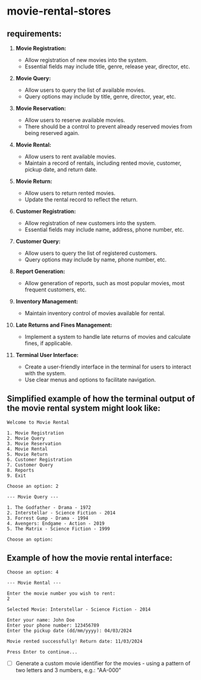 # movie-rental-stores


## requirements:

1. **Movie Registration:**
   - Allow registration of new movies into the system.
   - Essential fields may include title, genre, release year, director, etc.

2. **Movie Query:**
   - Allow users to query the list of available movies.
   - Query options may include by title, genre, director, year, etc.

3. **Movie Reservation:**
   - Allow users to reserve available movies.
   - There should be a control to prevent already reserved movies from being reserved again.

4. **Movie Rental:**
   - Allow users to rent available movies.
   - Maintain a record of rentals, including rented movie, customer, pickup date, and return date.

5. **Movie Return:**
   - Allow users to return rented movies.
   - Update the rental record to reflect the return.

6. **Customer Registration:**
   - Allow registration of new customers into the system.
   - Essential fields may include name, address, phone number, etc.

7. **Customer Query:**
   - Allow users to query the list of registered customers.
   - Query options may include by name, phone number, etc.

8. **Report Generation:**
   - Allow generation of reports, such as most popular movies, most frequent customers, etc.

9. **Inventory Management:**
   - Maintain inventory control of movies available for rental.

10. **Late Returns and Fines Management:**
    - Implement a system to handle late returns of movies and calculate fines, if applicable.

11. **Terminal User Interface:**
    - Create a user-friendly interface in the terminal for users to interact with the system.
    - Use clear menus and options to facilitate navigation.



## Simplified example of how the terminal output of the movie rental system might look like:

```
Welcome to Movie Rental

1. Movie Registration
2. Movie Query
3. Movie Reservation
4. Movie Rental
5. Movie Return
6. Customer Registration
7. Customer Query
8. Reports
9. Exit

Choose an option: 2

--- Movie Query ---

1. The Godfather - Drama - 1972
2. Interstellar - Science Fiction - 2014
3. Forrest Gump - Drama - 1994
4. Avengers: Endgame - Action - 2019
5. The Matrix - Science Fiction - 1999

Choose an option:
```



## Example of how the movie rental interface:

```
Choose an option: 4

--- Movie Rental ---

Enter the movie number you wish to rent:
2

Selected Movie: Interstellar - Science Fiction - 2014

Enter your name: John Doe
Enter your phone number: 123456789
Enter the pickup date (dd/mm/yyyy): 04/03/2024

Movie rented successfully! Return date: 11/03/2024

Press Enter to continue...
```

-   [ ] Generate a custom movie identifier for the movies - using a pattern of two letters and 3 numbers, e.g.: "AA-000"
